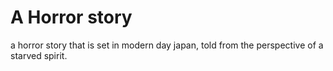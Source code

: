 # A Horror story 
a horror story that is set in modern day japan, told from the perspective of a starved spirit.
